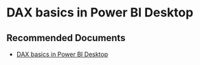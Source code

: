   <properties
	pageTitle="authoring with dax"
	description="authoring with dax"
	service="microsoft.PowerBIDedicated"
	resource="capacities"
	authors="pjfreitas"
	ms.author="pfreitas"	
	displayOrder="910"
	selfHelpType="generic"
	supportTopicIds="32628070"
	productPesIds="16334"
	cloudEnvironments="public, MoonCake, fairfax, usnat, ussec" 
	articleId="9a044bb6-3129-1602-add7-974023b0133c"
	ownershipId="PowerBI_PowerBI"
/>

# DAX basics in Power BI Desktop

## **Recommended Documents**

* [DAX basics in Power BI Desktop](https://docs.microsoft.com/power-bi/desktop-quickstart-learn-dax-basics)
